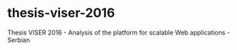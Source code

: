 # thesis-viser-2016
Thesis VISER 2016 - Analysis of the platform for scalable Web applications - Serbian

